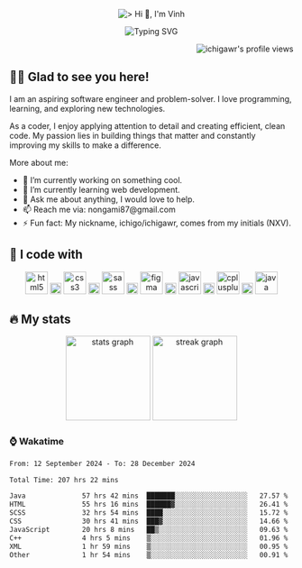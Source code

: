 <p align="center">
  <img src="https://readme-typing-svg.demolab.com?font=Fira+Code&size=32&duration=3000&pause=500&center=true&width=435&height=50&lines=%3E+Hi+%F0%9F%91%8B%2C+;I'm+Vinh" alt="> Hi 👋, I'm Vinh" />
</p>

<p align="center">
  <img src="https://readme-typing-svg.demolab.com?font=Fira+Code&duration=2500&pause=3500&center=true&repeat=false&width=600&height=30&lines=+;A+web+development+enthusiast+from+Vietnam." alt="Typing SVG" />
</p>

<p align="right">
  <img
    src="https://komarev.com/ghpvc/?username=ichigawr&label=Profile%20views&color=0e75b6&style=for-the-badge"
    alt="ichigawr's profile views"
  />
</p>

<h2 align="left">🙋‍♂️ Glad to see you here!</h2>

<p align="left">I am an aspiring software engineer and problem-solver. I love programming, learning, and exploring new technologies.</p>

<p align="left">
  As a coder, I enjoy applying attention to detail and creating efficient, clean code.
  My passion lies in building things that matter and constantly improving my skills to make a difference.
</p>

<p>More about me:</p>

<ul align="left">
  <li>🔭 I’m currently working on something cool.</li>
  <li>🌱 I’m currently learning web development.</li>
  <li>💬 Ask me about anything, I would love to help.</li>
  <li>📫 Reach me via: nongami87@gmail.com</li>
  <li>⚡ Fun fact: My nickname, ichigo/ichigawr, comes from my initials (NXV).</li>
</ul>

<h2 align="left">🔧 I code with</h2>

<div align="center">
  <img src="https://cdn.jsdelivr.net/gh/devicons/devicon/icons/html5/html5-original.svg" height="40" alt="html5 logo"  />
  <img src="" width="20" alt="" />
  <img src="https://cdn.jsdelivr.net/gh/devicons/devicon/icons/css3/css3-original.svg" height="40" alt="css3 logo"  />
  <img src="" width="20" alt="" />
  <img src="https://cdn.jsdelivr.net/gh/devicons/devicon/icons/sass/sass-original.svg" height="40" alt="sass logo"  />
  <img src="" width="20" alt="" />
  <img src="https://cdn.jsdelivr.net/gh/devicons/devicon/icons/figma/figma-original.svg" height="40" alt="figma logo"  />
  <img src="" width="20" alt="" />
  <img src="https://cdn.jsdelivr.net/gh/devicons/devicon/icons/javascript/javascript-original.svg" height="40" alt="javascript logo"  />
  <img src="" width="20" alt="" />
  <img src="https://cdn.jsdelivr.net/gh/devicons/devicon/icons/cplusplus/cplusplus-original.svg" height="40" alt="cplusplus logo"  />
  <img src="" width="20" alt="" />
  <img src="https://cdn.jsdelivr.net/gh/devicons/devicon/icons/java/java-original.svg" height="40" alt="java logo"  />
</div>

<h2 align="left">🔥 My stats</h2>

<div align="center">
  <!-- Stats Card -->
  <picture>
    <source
      srcset="https://github-readme-stats.vercel.app/api?username=ichigawr&hide_title=true&rank_icon=github&show_icons=true&include_all_commits=true&count_private=true&disable_animations=false&theme=dracula&locale=en&hide_border=true&order=1"
      media="(prefers-color-scheme: dark)"
    />
    <source
      srcset="https://github-readme-stats.vercel.app/api?username=ichigawr&hide_title=true&rank_icon=github&show_icons=true&include_all_commits=true&count_private=true&disable_animations=false&theme=dracula&locale=en&order=1"
      media="(prefers-color-scheme: light), (prefers-color-scheme: no-preference)"
    />
    <img src="https://github-readme-stats.vercel.app/api?username=ichigawr" height="150" alt="stats graph"  />
  </picture>
  <!-- Streak Card -->
  <picture>
      <source
        srcset="https://streak-stats.demolab.com?user=ichigawr&locale=en&mode=weekly&theme=dracula&hide_border=true&order=3"
        media="(prefers-color-scheme: dark)"
      />
      <source
        srcset="https://streak-stats.demolab.com?user=ichigawr&locale=en&mode=weekly&order=3"
        media="(prefers-color-scheme: light), (prefers-color-scheme: no-preference)"
      />
      <img src="https://streak-stats.demolab.com?user=ichigawr" height="150" alt="streak graph"  />
    </picture>
</div>

<h3>⌚ Wakatime</h3>

<!--START_SECTION:waka-->

```txt
From: 12 September 2024 - To: 28 December 2024

Total Time: 207 hrs 22 mins

Java              57 hrs 42 mins  ███████░░░░░░░░░░░░░░░░░░   27.57 %
HTML              55 hrs 16 mins  ██████▓░░░░░░░░░░░░░░░░░░   26.41 %
SCSS              32 hrs 54 mins  ████░░░░░░░░░░░░░░░░░░░░░   15.72 %
CSS               30 hrs 41 mins  ███▓░░░░░░░░░░░░░░░░░░░░░   14.66 %
JavaScript        20 hrs 8 mins   ██▒░░░░░░░░░░░░░░░░░░░░░░   09.63 %
C++               4 hrs 5 mins    ▒░░░░░░░░░░░░░░░░░░░░░░░░   01.96 %
XML               1 hr 59 mins    ▒░░░░░░░░░░░░░░░░░░░░░░░░   00.95 %
Other             1 hr 54 mins    ▒░░░░░░░░░░░░░░░░░░░░░░░░   00.91 %
```

<!--END_SECTION:waka-->
